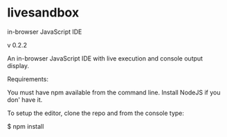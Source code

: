 # livesandbox
in-browser JavaScript IDE

v 0.2.2

An in-browser JavaScript IDE with live execution and console output display.

Requirements:

You must have npm available from the command line. Install NodeJS if you don' have it.

To setup the editor, clone the repo and from the console type:

$ npm install

